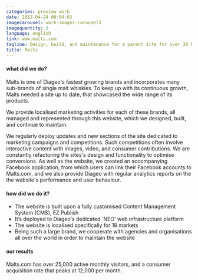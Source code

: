```yaml
---
categories: preview work
date: 2013-04-24 00:04:03
imagecarousel: work-images-carousel3
imagequantity: 3
language: english
link: www.malts.com
tagline: Design, build, and maintenance for a parent site for over 20 brands
title: Malts
---
```


#### what did we do?
Malts is one of Diageo's fastest growing brands and incorporates many sub-brands of single malt whiskies. To keep up with its continuous growth, Malts needed a site up to date, that showcased the wide range of its products.

We provide localised marketing activities for each of these brands, all managed and represented through this website, which we designed, built, and continue to maintain.

We regularly deploy updates and new sections of the site dedicated to marketing campaigns and competitions. Such competitions often involve interactive content with images, video, and consumer contributions. We are constantly refactoring the sites's design and functionality to optimise conversions. As well as the website, we created an accompanying Facebook application, from which users can link their Facebook accounts to Malts.com, and we also provide Diageo with regular analytics reports on the the website's performance and user behaviour.

#### how did we do it?
* The website is built upon a fully customised Content Management System (CMS), EZ Publish
* It’s deployed to Diageo's dedicated 'NEO' web infrastructure platform
* The website is localised specifically for 18 markets
* Being such a large brand, we cooperate with agencies and organisations all over the world in order to maintain the website

#### our results
Malts.com has over 25,000 active monthly visitors, and a consumer acquisition rate that peaks at 12,000 per month.